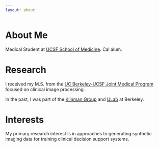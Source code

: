 ```yaml
---
layout: about 
---
```


# About Me
Medical Student at [UCSF School of Medicine](https://medschool.ucsf.edu/). Cal alum.
<br/>

# Research
I received my M.S. from the [UC Berkeley-UCSF Joint Medical Program](https://publichealth.berkeley.edu/academics/joint-medical-program) focused on clinical image processing. 

In the past, I was part of the [Klinman Group](http://www.cchem.berkeley.edu/jukgrp/klinman_group/Home.html) and [ULab](https://ulab.berkeley.edu/labs/bio) at Berkeley.
<br/>

# Interests
My primary research interest is in approaches to generating synthetic imaging data for training clinical decision support systems.
